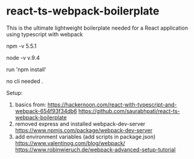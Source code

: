 # react-ts-webpack-boilerplate
This is the ultimate lightweight boilerplate needed for a React application using typescript with webpack

npm -v
5.5.1

node -v
v.9.4

run 'npm install'

no cli needed .




Setup: 
1. basics from: 
https://hackernoon.com/react-with-typescript-and-webpack-654f93f34db6
https://github.com/saurabhpati/react-ts-webpack-boilerplate
2. removed express and installed webpack-dev-server
https://www.npmjs.com/package/webpack-dev-server
3. add environment variables (add scripts in package.json)
https://www.valentinog.com/blog/webpack/
https://www.robinwieruch.de/webpack-advanced-setup-tutorial

